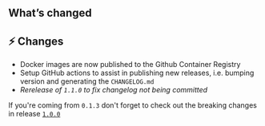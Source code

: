 ## What’s changed

## ⚡ Changes
* Docker images are now published to the Github Container Registry
* Setup GitHub actions to assist in publishing new releases, i.e. bumping version and generating the `CHANGELOG.md`
* _Rerelease of `1.1.0` to fix changelog not being committed_

If you're coming from `0.1.3` don't forget to check out the breaking changes in release [`1.0.0`](https://github.com/jcwillox/hassio-rclone-backup/releases/tag/1.0.1)
